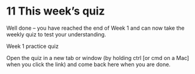 # 11 This week’s quiz


Well done – you have reached the end of Week 1 and can now take the weekly quiz to test your understanding.

Week 1 practice quiz

Open the quiz in a new tab or window (by holding ctrl [or cmd on a Mac] when you click the link) and come back here when you are done.

